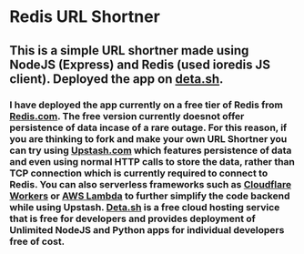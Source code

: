 # Redis URL Shortner

## This is a simple URL shortner made using NodeJS (Express) and Redis (used ioredis JS client). Deployed the app on [deta.sh](https://www.deta.sh/).

### I have deployed the app currently on a free tier of Redis from [Redis.com](https://redis.com/). The free version currently doesnot offer persistence of data incase of a rare outage. For this reason, if you are thinking to fork and make your own URL Shortner you can try using [Upstash.com](https://upstash.com/) which features persistence of data and even using normal HTTP calls to store the data, rather than TCP connection which is currently required to connect to Redis. You can also serverless frameworks such as [Cloudflare Workers](https://workers.cloudflare.com/) or [AWS Lambda](https://aws.amazon.com/lambda/) to further simplify the code backend while using Upstash. [Deta.sh](https://www.deta.sh/) is a free cloud hosting service that is free for developers and provides deployment of Unlimited NodeJS and Python apps for individual developers free of cost.
